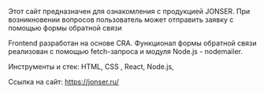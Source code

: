 Этот сайт предназначен для ознакомления с продукцией JONSER. При возникновении вопросов пользователь может отправить заявку с помощью формы обратной связи

Frontend разработан на основе CRA.
Функционал формы обратной связи реализован с помощью fetch-запроса и модуля Node.js - nodemailer.

Инструменты и стек:
HTML, CSS , React, Node.js,

Ссылка на сайт:
https://jonser.ru/
